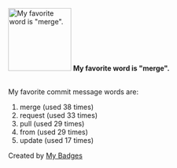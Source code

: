<img src="https://github.com/my-badges/my-badges/blob/master/src/all-badges/favorite-word/favorite-word.png?raw=true" alt="My favorite word is &quot;merge&quot;." title="My favorite word is &quot;merge&quot;." width="128">
<strong>My favorite word is &quot;merge&quot;.</strong>
<br><br>

My favorite commit message words are:

1. merge (used 38 times)
2. request (used 33 times)
3. pull (used 29 times)
4. from (used 29 times)
5. update (used 17 times)


Created by <a href="https://github.com/my-badges/my-badges">My Badges</a>